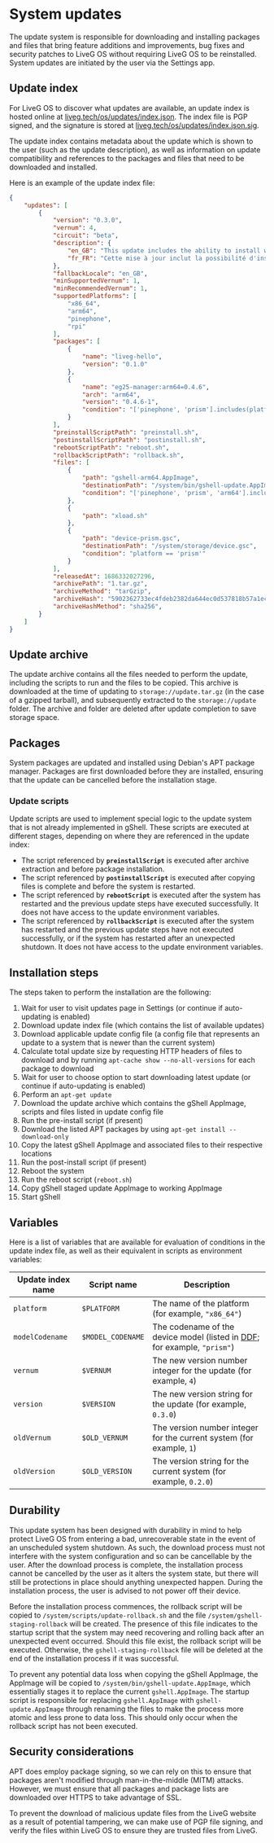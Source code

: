 # System updates
The update system is responsible for downloading and installing packages and files that bring feature additions and improvements, bug fixes and security patches to LiveG OS without requiring LiveG OS to be reinstalled. System updates are initiated by the user via the Settings app.

## Update index
For LiveG OS to discover what updates are available, an update index is hosted online at [liveg.tech/os/updates/index.json](https://liveg.tech/os/updates/index.json). The index file is PGP signed, and the signature is stored at [liveg.tech/os/updates/index.json.sig](https://liveg.tech/os/updates/index.json.sig).

The update index contains metadata about the update which is shown to the user (such as the update description), as well as information on update compatibility and references to the packages and files that need to be downloaded and installed.

Here is an example of the update index file:

```json
{
    "updates": [
        {
            "version": "0.3.0",
            "vernum": 4,
            "circuit": "beta",
            "description": {
                "en_GB": "This update includes the ability to install web apps and add them to the home screen and app menu.",
                "fr_FR": "Cette mise à jour inclut la possibilité d'installer des applications web et de les ajouter à l'écran d'accueil et le menu des applications."
            },
            "fallbackLocale": "en_GB",
            "minSupportedVernum": 1,
            "minRecommendedVernum": 1,
            "supportedPlatforms": [
                "x86_64",
                "arm64",
                "pinephone",
                "rpi"
            ],
            "packages": [
                {
                    "name": "liveg-hello",
                    "version": "0.1.0"
                },
                {
                    "name": "eg25-manager:arm64=0.4.6",
                    "arch": "arm64",
                    "version": "0.4.6-1",
                    "condition": "['pinephone', 'prism'].includes(platform)"
                }
            ],
            "preinstallScriptPath": "preinstall.sh",
            "postinstallScriptPath": "postinstall.sh",
            "rebootScriptPath": "reboot.sh",
            "rollbackScriptPath": "rollback.sh",
            "files": [
                {
                    "path": "gshell-arm64.AppImage",
                    "destinationPath": "/system/bin/gshell-update.AppImage",
                    "condition": "['pinephone', 'prism', 'arm64'].includes(platform)"
                },
                {
                    "path": "xload.sh"
                },
                {
                    "path": "device-prism.gsc",
                    "destinationPath": "/system/storage/device.gsc",
                    "condition": "platform == 'prism'"
                }
            ],
            "releasedAt": 1686332027296,
            "archivePath": "1.tar.gz",
            "archiveMethod": "tarGzip",
            "archiveHash": "5902362733ec4fdeb2382da644ec0d537818b57a1ec58cb11eeee69628270297",
            "archiveHashMethod": "sha256",
        }
    ]
}
```

## Update archive
The update archive contains all the files needed to perform the update, including the scripts to run and the files to be copied. This archive is downloaded at the time of updating to `storage://update.tar.gz` (in the case of a gzipped tarball), and subsequently extracted to the `storage://update` folder. The archive and folder are deleted after update completion to save storage space.

## Packages
System packages are updated and installed using Debian's APT package manager. Packages are first downloaded before they are installed, ensuring that the update can be cancelled before the installation stage.

### Update scripts
Update scripts are used to implement special logic to the update system that is not already implemented in gShell. These scripts are executed at different stages, depending on where they are referenced in the update index:

* The script referenced by **`preinstallScript`** is executed after archive extraction and before package installation.
* The script referenced by **`postinstallScript`** is executed after copying files is complete and before the system is restarted.
* The script referenced by **`rebootScript`** is executed after the system has restarted and the previous update steps have executed successfully. It does not have access to the update environment variables.
* The script referenced by **`rollbackScript`** is executed after the system has restarted and the previous update steps have not executed successfully, or if the system has restarted after an unexpected shutdown. It does not have access to the update environment variables.

## Installation steps
The steps taken to perform the installation are the following:

1. Wait for user to visit updates page in Settings (or continue if auto-updating is enabled)
2. Download update index file (which contains the list of available updates)
3. Download applicable update config file (a config file that represents an update to a system that is newer than the current system)
4. Calculate total update size by requesting HTTP headers of files to download and by running `apt-cache show --no-all-versions` for each package to download
5. Wait for user to choose option to start downloading latest update (or continue if auto-updating is enabled)
6. Perform an `apt-get update`
7. Download the update archive which contains the gShell AppImage, scripts and files listed in update config file
8. Run the pre-install script (if present)
9. Download the listed APT packages by using `apt-get install --download-only`
10. Copy the latest gShell AppImage and associated files to their respective locations
11. Run the post-install script (if present)
12. Reboot the system
13. Run the reboot script (`reboot.sh`)
14. Copy gShell staged update AppImage to working AppImage
15. Start gShell

## Variables
Here is a list of variables that are available for evaluation of conditions in the update index file, as well as their equivalent in scripts as environment variables:

| Update index name | Script name | Description |
|---|---|---|
| `platform` | `$PLATFORM` | The name of the platform (for example, `"x86_64"`) |
| `modelCodename` | `$MODEL_CODENAME` | The codename of the device model (listed in [DDF](device.md); for example, `"prism"`) |
| `vernum` | `$VERNUM` | The new version number integer for the update (for example, `4`) |
| `version` | `$VERSION` | The new version string for the update (for example, `0.3.0`) |
| `oldVernum` | `$OLD_VERNUM` | The version number integer for the current system (for example, `1`) |
| `oldVersion` | `$OLD_VERSION` | The version string for the current system (for example, `0.2.0`) |

## Durability
This update system has been designed with durability in mind to help protect LiveG OS from entering a bad, unrecoverable state in the event of an unscheduled system shutdown. As such, the download process must not interfere with the system configuration and so can be cancellable by the user. After the download process is complete, the installation process cannot be cancelled by the user as it alters the system state, but there will still be protections in place should anything unexpected happen. During the installation process, the user is advised to not power off their device.

Before the installation process commences, the rollback script will be copied to `/system/scripts/update-rollback.sh` and the file `/system/gshell-staging-rollback` will be created. The presence of this file indicates to the startup script that the system may need recovering and rolling back after an unexpected event occurred. Should this file exist, the rollback script will be executed. Otherwise, the `gshell-staging-rollback` file will be deleted at the end of the installation process if it was successful.

To prevent any potential data loss when copying the gShell AppImage, the AppImage will be copied to `/system/bin/gshell-update.AppImage`, which essentially stages it to replace the current `gshell.AppImage`. The startup script is responsible for replacing `gshell.AppImage` with `gshell-update.AppImage` through renaming the files to make the process more atomic and less prone to data loss. This should only occur when the rollback script has not been executed.

## Security considerations
APT does employ package signing, so we can rely on this to ensure that packages aren't modified through man-in-the-middle (MITM) attacks. However, we must ensure that all packages and package lists are downloaded over HTTPS to take advantage of SSL.

To prevent the download of malicious update files from the LiveG website as a result of potential tampering, we can make use of PGP file signing, and verify the files within LiveG OS to ensure they are trusted files from LiveG.
